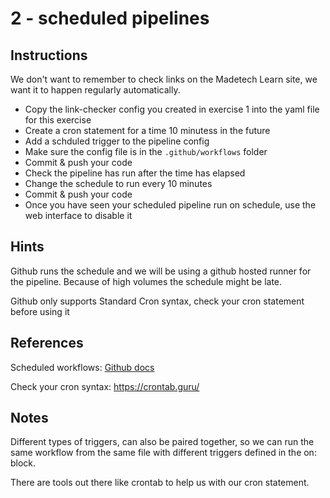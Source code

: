 # 2 - scheduled pipelines

## Instructions
We don't want to remember to check links on the Madetech Learn site, we want it to happen regularly automatically.

- Copy the link-checker config you created in exercise 1 into the yaml file for this exercise
- Create a cron statement for a time 10 minutess in the future
- Add a schduled trigger to the pipeline config
- Make sure the config file is in the `.github/workflows` folder
- Commit & push your code
- Check the pipeline has run after the time has elapsed
- Change the schedule to run every 10 minutes
- Commit & push your code
- Once you have seen your scheduled pipeline run on schedule, use the web interface to disable it

## Hints
Github runs the schedule and we will be using a github hosted runner for the pipeline. Because of high volumes the schedule might be late.

Github only supports Standard Cron syntax, check your cron statement before using it

## References
Scheduled workflows: [Github docs](https://docs.github.com/en/actions/writing-workflows/choosing-when-your-workflow-runs/events-that-trigger-workflows#schedule)

Check your cron syntax: https://crontab.guru/ 

## Notes
Different types of triggers, can also be paired together, so we can run the same workflow from the same file with different triggers defined in the on: block.

There are tools out there like crontab to help us with our cron statement. 


